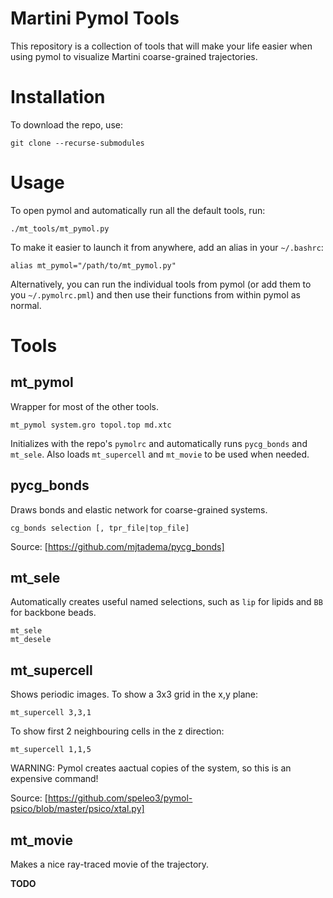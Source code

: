 # Martini Pymol Tools

This repository is a collection of tools that will make your life easier
when using pymol to visualize Martini coarse-grained trajectories.

# Installation

To download the repo, use:
```
git clone --recurse-submodules
```

# Usage

To open pymol and automatically run all the default tools, run:
```
./mt_tools/mt_pymol.py
```

To make it easier to launch it from anywhere, add an alias in your `~/.bashrc`:
```
alias mt_pymol="/path/to/mt_pymol.py"
```

Alternatively, you can run the individual tools from pymol (or add them to you `~/.pymolrc.pml`)
and then use their functions from within pymol as normal.

# Tools

## mt_pymol
Wrapper for most of the other tools.
```
mt_pymol system.gro topol.top md.xtc
```
Initializes with the repo's `pymolrc` and automatically runs `pycg_bonds` and `mt_sele`. 
Also loads `mt_supercell` and `mt_movie` to be used when needed.

## pycg_bonds
Draws bonds and elastic network for coarse-grained systems.
```
cg_bonds selection [, tpr_file|top_file]
```
Source: [https://github.com/mjtadema/pycg_bonds]

## mt_sele
Automatically creates useful named selections, such as `lip` for lipids and `BB` for backbone beads.
```
mt_sele
mt_desele
```

## mt_supercell
Shows periodic images. To show a 3x3 grid in the x,y plane:
```
mt_supercell 3,3,1
```
To show first 2 neighbouring cells in the z direction:
```
mt_supercell 1,1,5
```
WARNING: Pymol creates aactual copies of the system, so this is an expensive command!

Source: [https://github.com/speleo3/pymol-psico/blob/master/psico/xtal.py]

## mt_movie
Makes a nice ray-traced movie of the trajectory.

**TODO**